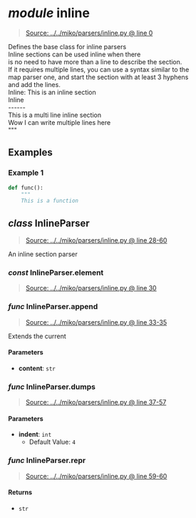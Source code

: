 # *module* **inline**

> [Source: ../../miko/parsers/inline.py @ line 0](../../miko/parsers/inline.py#L0)

Defines the base class for inline parsers  
Inline sections can be used inline when there  
is no need to have more than a line to describe the section.  
If it requires multiple lines, you can use a syntax similar to the  
map parser one, and start the section with at least 3 hyphens  
and add the lines.  
    Inline: This is an inline section  
    Inline  
    ------  
    This is a multi line inline section  
    Wow I can write multiple lines here  
    """

## Examples

### Example 1

```python
def func():
    """
    This is a function
```

## *class* **InlineParser**

> [Source: ../../miko/parsers/inline.py @ line 28-60](../../miko/parsers/inline.py#L28-L60)

An inline section parser

### *const* InlineParser.**element**

> [Source: ../../miko/parsers/inline.py @ line 30](../../miko/parsers/inline.py#L30)

### *func* InlineParser.**append**

> [Source: ../../miko/parsers/inline.py @ line 33-35](../../miko/parsers/inline.py#L33-L35)

Extends the current 

#### Parameters

- **content**: `str`


### *func* InlineParser.**dumps**

> [Source: ../../miko/parsers/inline.py @ line 37-57](../../miko/parsers/inline.py#L37-L57)

#### Parameters

- **indent**: `int`
  - Default Value: `4`


### *func* InlineParser.**__repr__**

> [Source: ../../miko/parsers/inline.py @ line 59-60](../../miko/parsers/inline.py#L59-L60)

#### Returns

- `str`
